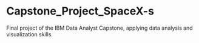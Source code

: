 # Capstone_Project_SpaceX-s
Final project of the IBM Data Analyst Capstone, applying data analysis and visualization skills.
